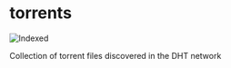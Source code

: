 torrents 
========
![Indexed](https://img.shields.io/badge/indexed-142495-blue)

Collection of torrent files discovered in the DHT network
